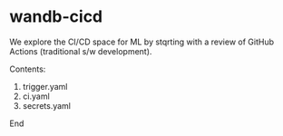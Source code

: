 # wandb-cicd

We explore the CI/CD space for ML by stqrting with a review of GitHub Actions (traditional s/w development).

Contents:
1. trigger.yaml
2. ci.yaml
3. secrets.yaml

End
